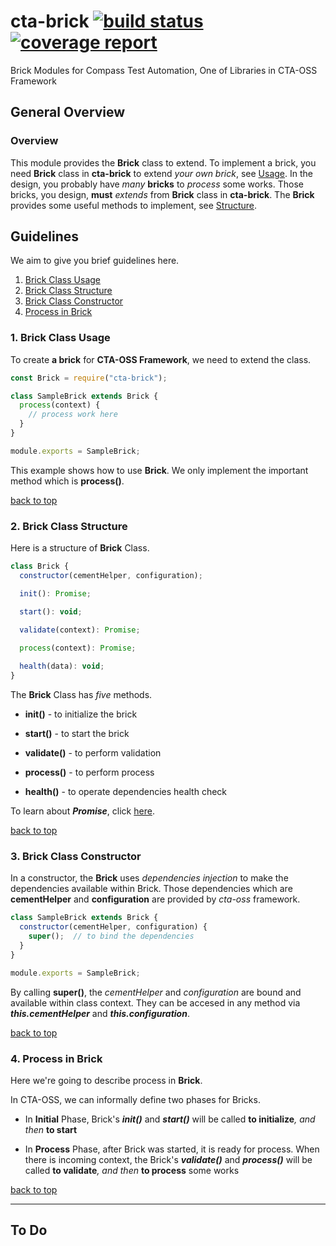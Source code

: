 # cta-brick [ ![build status](https://git.sami.int.thomsonreuters.com/compass/cta-brick/badges/master/build.svg)](https://git.sami.int.thomsonreuters.com/compass/cta-brick/commits/master) [![coverage report](https://git.sami.int.thomsonreuters.com/compass/cta-brick/badges/master/coverage.svg)](https://git.sami.int.thomsonreuters.com/compass/cta-brick/commits/master)

Brick Modules for Compass Test Automation, One of Libraries in CTA-OSS Framework

## General Overview

### Overview

This module provides the **Brick** class to extend. To implement a brick, you need **Brick** class in **cta-brick** to extend _your own brick_, see [Usage](#1-brick-class-usage). In the design, you probably have _many_ **bricks** to _process_ some works. Those bricks, you design, **must** _extends_ from **Brick** class in **cta-brick**. The **Brick** provides some useful methods to implement, see [Structure](#2-brick-class-structure).

## Guidelines

We aim to give you brief guidelines here.

1. [Brick Class Usage](#1-brick-class-usage)
1. [Brick Class Structure](#2-brick-class-structure)
1. [Brick Class Constructor](#3-brick-class-constructor)
1. [Process in Brick](#4-process-in-brick)

### 1. Brick Class Usage

To create **a brick** for **CTA-OSS Framework**, we need to extend the class.

```javascript
const Brick = require("cta-brick");

class SampleBrick extends Brick {
  process(context) {
    // process work here
  }
}

module.exports = SampleBrick;
```

This example shows how to use **Brick**. We only implement the important method which is **process()**. 

[back to top](#guidelines)

### 2. Brick Class Structure

Here is a structure of **Brick** Class.

```javascript
class Brick {
  constructor(cementHelper, configuration);

  init(): Promise;

  start(): void;

  validate(context): Promise;
  
  process(context): Promise;

  health(data): void;
}
```

The **Brick** Class has _five_ methods.

* **init()** - to initialize the brick

* **start()** - to start the brick

* **validate()** - to perform validation

* **process()** - to perform process

* **health()** - to operate dependencies health check

To learn about **_Promise_**, click [here](https://developer.mozilla.org/en-US/docs/Web/JavaScript/Reference/Global_Objects/Promise).

[back to top](#guidelines)

### 3. Brick Class Constructor

In a constructor, the **Brick** uses _dependencies injection_ to make the dependencies available within Brick. Those dependencies which are **cementHelper** and **configuration** are provided by _cta-oss_ framework.

```javascript
class SampleBrick extends Brick {
  constructor(cementHelper, configuration) {
    super();  // to bind the dependencies
  }
}

module.exports = SampleBrick;
```

By calling **super()**, the _cementHelper_ and _configuration_ are bound and available within class context. They can be accesed in any method via **_this.cementHelper_** and **_this.configuration_**.

[back to top](#guidelines)

### 4. Process in Brick

Here we're going to describe process in **Brick**.

In CTA-OSS, we can informally define two phases for Bricks.

* In **Initial** Phase, Brick's **_init()_** and **_start()_** will be called **to initialize**_, and then_ **to start**

* In **Process** Phase, after Brick was started, it is ready for process. When there is incoming context, the Brick's **_validate()_** and **_process()_** will be called **to validate**_, and then_ **to process** some works

[back to top](#guidelines)

------

## To Do